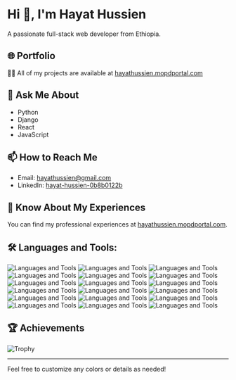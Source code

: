 # Hi 👋, I'm Hayat Hussien

A passionate full-stack web developer from Ethiopia.

## 🌐 Portfolio

👨‍💻 All of my projects are available at [hayathussien.mopdportal.com](https://hayathussien.mopdportal.com/)

## 💬 Ask Me About

- Python
- Django
- React
- JavaScript

## 📫 How to Reach Me

- Email: [hayathussien@gmail.com](mailto:hayathussien@gmail.com)
- LinkedIn: [hayat-hussien-0b8b0122b](https://github.com/hayat-hussien-0b8b0122b)

## 📄 Know About My Experiences

You can find my professional experiences at [hayathussien.mopdportal.com](https://hayathussien.mopdportal.com/).

## 🛠️ Languages and Tools:

![Languages and Tools](https://img.shields.io/badge/Bootstrap-<color>?style=flat-square&logo=bootstrap&logoColor=white) 
![Languages and Tools](https://img.shields.io/badge/C%2B%2B-<color>?style=flat-square&logo=cplusplus&logoColor=white) 
![Languages and Tools](https://img.shields.io/badge/CSS3-<color>?style=flat-square&logo=css3&logoColor=white) 
![Languages and Tools](https://img.shields.io/badge/Django-<color>?style=flat-square&logo=django&logoColor=white) 
![Languages and Tools](https://img.shields.io/badge/Git-<color>?style=flat-square&logo=git&logoColor=white) 
![Languages and Tools](https://img.shields.io/badge/HTML5-<color>?style=flat-square&logo=html5&logoColor=white) 
![Languages and Tools](https://img.shields.io/badge/Java-<color>?style=flat-square&logo=java&logoColor=white) 
![Languages and Tools](https://img.shields.io/badge/JavaScript-<color>?style=flat-square&logo=javascript&logoColor=white) 
![Languages and Tools](https://img.shields.io/badge/Linux-<color>?style=flat-square&logo=linux&logoColor=white) 
![Languages and Tools](https://img.shields.io/badge/MSSQL-<color>?style=flat-square&logo=microsoftsqlserver&logoColor=white) 
![Languages and Tools](https://img.shields.io/badge/MySQL-<color>?style=flat-square&logo=mysql&logoColor=white) 
![Languages and Tools](https://img.shields.io/badge/Oracle-<color>?style=flat-square&logo=oracle&logoColor=white) 
![Languages and Tools](https://img.shields.io/badge/PostgreSQL-<color>?style=flat-square&logo=postgresql&logoColor=white) 
![Languages and Tools](https://img.shields.io/badge/Python-<color>?style=flat-square&logo=python&logoColor=white) 
![Languages and Tools](https://img.shields.io/badge/React-<color>?style=flat-square&logo=react&logoColor=white) 
![Languages and Tools](https://img.shields.io/badge/SQLite-<color>?style=flat-square&logo=sqlite&logoColor=white) 
![Languages and Tools](https://img.shields.io/badge/Tailwind-<color>?style=flat-square&logo=tailwindcss&logoColor=white) 
![Languages and Tools](https://img.shields.io/badge/TypeScript-<color>?style=flat-square&logo=typescript&logoColor=white)

## 🏆 Achievements

![Trophy](https://github.com/hayat-hussien-0b8b0122b)

---

Feel free to customize any colors or details as needed!
